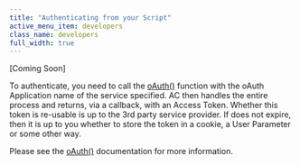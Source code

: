 ```yaml
---
title: "Authenticating from your Script"
active_menu_item: developers
class_name: developers
full_width: true
---
```



[Coming Soon]

To authenticate, you need to call the [oAuth()](oauth.htm) function with the oAuth Application name of the service specified. AC then handles the entire process and returns, via a callback, with an Access Token. Whether this token is re-usable is up to the 3rd party service provider. If does not expire, then it is up to you whether to store the token in a cookie, a User Parameter or some other way.

Please see the [oAuth()](oauth.htm) documentation for more information.


